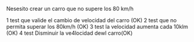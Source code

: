 Nesesito crear un carro que no supere los 80 km/h

1 test que valide el cambio de velocidad del carro (OK)
2 test que no permita superar los 80km/h (OK)
3 test la velocidad aumenta cada 10klm (OK)
4 test Disminuir la ve4locidad dewl carro(OK)